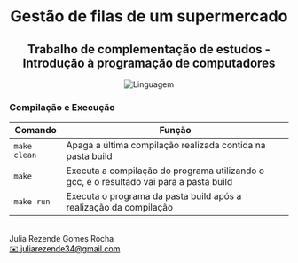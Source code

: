 <h1 align="center" font-size="200em"><b>Gestão de filas de um supermercado</b></h1>

<h2 align="center" font-size="200em">Trabalho de complementação de estudos - Introdução à programação de computadores</h2>

<div align = "center" >

![Linguagem](https://img.shields.io/badge/Linguagem-C-blue)
</div>

### Compilação e Execução

| Comando                |  Função                                                                                           |                     
| -----------------------| ------------------------------------------------------------------------------------------------- |
|  `make clean`          | Apaga a última compilação realizada contida na pasta build                                        |
|  `make`                | Executa a compilação do programa utilizando o gcc, e o resultado vai para a pasta build           |
|  `make run`            | Executa o programa da pasta build após a realização da compilação                                 |


 <br>
Julia Rezende Gomes Rocha <br>
<a style="color:black" href="mailto:juliarezende34@gmail.com?subject=[GitHub]%20Source%20Dynamic%20Lists">
✉️ juliarezende34@gmail.com
</a>
